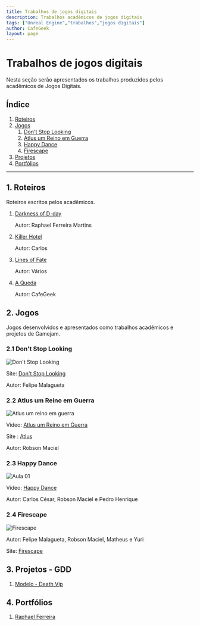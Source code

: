 ```yaml
---
title: Trabalhos de jogos digitais
description: Trabalhos acadêmicos de jogos digitais
tags: ["Unreal Engine","trabalhos","jogos digitais"]
author: CafeGeek
layout: page
---
```


# Trabalhos de jogos digitais
Nesta seção serão apresentados os trabalhos produzidos pelos acadêmicos de Jogos Digitais.

## Índice
1. [Roteiros](#1)
1. [Jogos](#2)
    1. [Don't Stop Looking](#2.1)
    1. [Atlus um Reino em Guerra](#2.1)
    1. [Happy Dance](#2.1)
    1. [Firescape](#2.4)
1. [Projetos](#3)
1. [Portfólios](#4)

***

<a name="1"></a>
## 1. Roteiros
Roteiros escritos pelos acadêmicos.

1. [Darkness of D-day](darkness_of_day.html)

    Autor: Raphael Ferreira Martins

1. [Killer Hotel](killer_hotel.html)

    Autor: Carlos

1. [Lines of Fate](lines_of_fate.html)

    Autor: Vários

1. [A Queda](#)

    Autor: CafeGeek

<a name="2"></a>
## 2. Jogos
Jogos desenvolvidos e apresentados como trabalhos acadêmicos e projetos de Gamejam.

<a name="2.1"></a>
### 2.1 Don't Stop Looking

![Don't Stop Looking](https://m.gjcdn.net/game-screenshot/300/4621714-ux45ttaz-v4.webp)

Site: [Don't Stop Looking ](https://gamejolt.com/games/dontstoplooking/557220)   

Autor: Felipe Malagueta

<a name="2.2"></a>
### 2.2 Atlus um Reino em Guerra  

![Atlus um reino em guerra](https://m.gjcdn.net/game-screenshot/400/4796418-naut7iug-v4.webp)               

Vídeo: [Atlus um Reino em Guerra](https://www.youtube.com/watch?v=pu4LWLRCIKk)    

Site : [Atlus](https://gamejolt.com/games/atlus/557935)     

Autor: Robson Maciel

<a name="2.3"></a>
### 2.3 Happy Dance  

![Aula 01](http://img.youtube.com/vi/pegQzuS_Qr8/0.jpg)    

Vídeo: [Happy Dance](https://www.youtube.com/watch?v=pegQzuS_Qr8&t=99s)       

Autor: Carlos César, Robson Maciel e Pedro Henrique

<a name="2.4"></a>
### 2.4 Firescape   

![Firescape](https://m.gjcdn.net/game-screenshot/300/2270444-dew2tkfe-v4.webp)            

Autor: Felipe Malagueta, Robson Maciel, Matheus e Yuri        

Site: [Firescape](https://gamejolt.com/games/firescape/430743)    

<a name="3"></a>
## 3. Projetos - GDD
1. [Modelo - Death Vip](modelo_gdd_death_vip.html)

<a name="4"></a>
## 4. Portfólios
1. [Raphael Ferreira](https://www.behance.net/raphaelferreira10)
